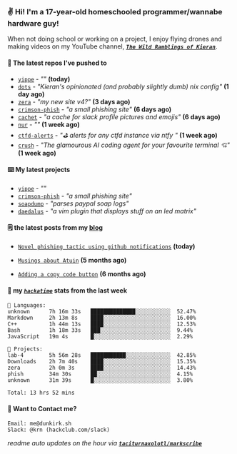 ### ✌️ Hi! I'm a 17-year-old homeschooled programmer/wannabe hardware guy!

When not doing school or working on a project, I enjoy flying drones and making videos on my YouTube channel, [**_`The Wild Ramblings of Kieran`_**](https://youtube.com/@kieran.rambles).

#### 👷 The latest repos I've pushed to

- [`yippe`](https://github.com/taciturnaxolotl/yippe) - _""_ **(today)**
- [`dots`](https://github.com/taciturnaxolotl/dots) - _"Kieran's opinionated (and probably slightly dumb) nix config"_ **(1 day ago)**
- [`zera`](https://github.com/taciturnaxolotl/zera) - _"my new site v4?"_ **(3 days ago)**
- [`crimson-phish`](https://github.com/taciturnaxolotl/crimson-phish) - _"a small phishing site"_ **(6 days ago)**
- [`cachet`](https://github.com/taciturnaxolotl/cachet) - _"a cache for slack profile pictures and emojis"_ **(6 days ago)**
- [`nur`](https://github.com/charmbracelet/nur) - _""_ **(1 week ago)**
- [`ctfd-alerts`](https://github.com/taciturnaxolotl/ctfd-alerts) - _"⛳ alerts for any ctfd instance via ntfy "_ **(1 week ago)**
- [`crush`](https://github.com/charmbracelet/crush) - _"The glamourous AI coding agent for your favourite terminal 💘"_ **(1 week ago)**

#### ⌨️ My latest projects

- [`yippe`](https://github.com/taciturnaxolotl/yippe) - _""_
- [`crimson-phish`](https://github.com/taciturnaxolotl/crimson-phish) - _"a small phishing site"_
- [`soapdump`](https://github.com/taciturnaxolotl/soapdump) - _"parses paypal soap logs"_
- [`daedalus`](https://github.com/taciturnaxolotl/daedalus) - _"a vim plugin that displays stuff on an led matrix"_

#### 🗒️ the latest posts from my [blog](https://dunkirk.sh)

- [`Novel phishing tactic using github notifications`](https://dunkirk.sh/blog/github-phishing/) **(today)**

- [`Musings about Atuin`](https://dunkirk.sh/blog/atuin/) **(5 months ago)**

- [`Adding a copy code button`](https://dunkirk.sh/blog/adding-a-copy-button/) **(6 months ago)**



#### 📡 my [_`hackatime`_](https://waka.hackclub.com) stats from the last week

```text
💾 Languages:
unknown      7h 16m 33s   ██████████████░░░░░░░░░░░  52.47%
Markdown     2h 13m 8s    ████░░░░░░░░░░░░░░░░░░░░░  16.00%
C++          1h 44m 13s   ████░░░░░░░░░░░░░░░░░░░░░  12.53%
Bash         1h 18m 33s   ███░░░░░░░░░░░░░░░░░░░░░░  9.44%
JavaScript   19m 4s       █░░░░░░░░░░░░░░░░░░░░░░░░  2.29%

💼 Projects:
lab-4        5h 56m 28s   ███████████░░░░░░░░░░░░░░  42.85%
Downloads    2h 7m 40s    ████░░░░░░░░░░░░░░░░░░░░░  15.35%
zera         2h 0m 3s     ████░░░░░░░░░░░░░░░░░░░░░  14.43%
phish        34m 30s      ██░░░░░░░░░░░░░░░░░░░░░░░  4.15%
unknown      31m 39s      █░░░░░░░░░░░░░░░░░░░░░░░░  3.80%

Total: 13 hrs 52 mins
```

#### 📮 Want to Contact me?

```text
Email: me@dunkirk.sh
Slack: @krn (hackclub.com/slack)
```

_readme auto updates on the hour via [**`taciturnaxolotl/markscribe`**](https://github.com/taciturnaxolotl/markscribe)_
